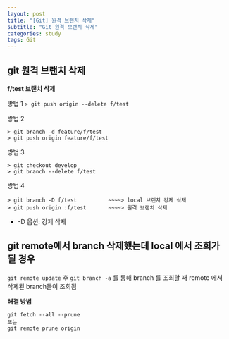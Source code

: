 ```yaml
---
layout: post
title: "[Git] 원격 브랜치 삭제"
subtitle: "Git 원격 브랜치 삭제"
categories: study
tags: Git
---
```



**git 원격 브랜치 삭제**
---

 **f/test  브랜치 삭제**

방법 1 
`> git push origin --delete f/test`

방법 2 
```
> git branch -d feature/f/test 
> git push origin feature/f/test
```
방법 3 
```
> git checkout develop 
> git branch --delete f/test
```
방법 4
```
> git branch -D f/test          ~~~~> local 브랜치 강제 삭제
> git push origin :f/test       ~~~~> 원격 브랜치 삭제
```
- -D 옵션:  강제 삭제


## git remote에서 branch 삭제했는데 local 에서 조회가 될 경우

`git remote update` 후 `git branch -a` 를 통해 branch 를 조회할 때 remote 에서 삭제된 branch들이 조회됨

**해결 방법**
```
git fetch --all --prune
또는
git remote prune origin
```
